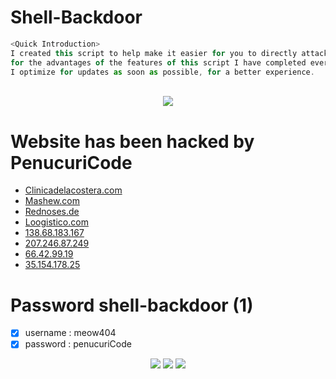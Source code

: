 # Shell-Backdoor

```js
<Quick Introduction>
I created this script to help make it easier for you to directly attack index.html / index.php / phpmyadmin on the website 😄
for the advantages of the features of this script I have completed everything. you can check the features below 😄
I optimize for updates as soon as possible, for a better experience.
```
<p align="center"><br>
  <a href="https://github.com/penucuriCode">
    <img src="https://lanyard-profile-readme.vercel.app/api/447411230098063362"/>
     </a>
  
 # Website has been hacked by PenucuriCode

- [Clinicadelacostera.com](https://clinicadelacostera.com/)
- [Mashew.com](https://ftp.mashew.com/)
- [Rednoses.de](http://www.rednoses.de/)
- [Loogistico.com](https://www.loogistico.com/assets/upload_files/readme.html)
- [138.68.183.167](http://138.68.183.167/)
- [207.246.87.249](http://207.246.87.249/)
- [66.42.99.19](http://66.42.99.19/)
- [35.154.178.25](http://35.154.178.25/)
  
# Password shell-backdoor (1)
- [x] username : meow404
- [x] password : penucuriCode 
<center><img src="https://github.com/pencuricode/shell-backdoor/blob/main/img/ss1.png">
<img src="https://github.com/pencuricode/shell-backdoor/blob/main/img/Spoiler02.png">
<img src="https://github.com/pencuricode/shell-backdoor/blob/main/img/howtouse.gif">
